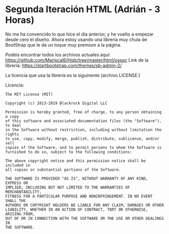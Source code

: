 # Segunda Iteración HTML (Adrián - 3 Horas)

No me ha convencido lo que hice el día anterior, y he vuelto a empezar desde cero el diseño. Ahora estoy usando una librería muy
chula de BootStrap que le da un toque muy premium a la página.

Podéis encontrar todos los archivos actuales aquí: https://github.com/Mariscal6/Hids/tree/master/html/ossec
Link de la librería: https://startbootstrap.com/themes/sb-admin-2/

La licencia que usa la librería es la siguinente (archivo LICENSE:)

Licencia:

```
The MIT License (MIT)

Copyright (c) 2013-2019 Blackrock Digital LLC

Permission is hereby granted, free of charge, to any person obtaining a copy
of this software and associated documentation files (the "Software"), to deal
in the Software without restriction, including without limitation the rights
to use, copy, modify, merge, publish, distribute, sublicense, and/or sell
copies of the Software, and to permit persons to whom the Software is
furnished to do so, subject to the following conditions:

The above copyright notice and this permission notice shall be included in
all copies or substantial portions of the Software.

THE SOFTWARE IS PROVIDED "AS IS", WITHOUT WARRANTY OF ANY KIND, EXPRESS OR
IMPLIED, INCLUDING BUT NOT LIMITED TO THE WARRANTIES OF MERCHANTABILITY,
FITNESS FOR A PARTICULAR PURPOSE AND NONINFRINGEMENT. IN NO EVENT SHALL THE
AUTHORS OR COPYRIGHT HOLDERS BE LIABLE FOR ANY CLAIM, DAMAGES OR OTHER
LIABILITY, WHETHER IN AN ACTION OF CONTRACT, TORT OR OTHERWISE, ARISING FROM,
OUT OF OR IN CONNECTION WITH THE SOFTWARE OR THE USE OR OTHER DEALINGS IN
THE SOFTWARE.

```

